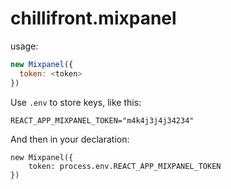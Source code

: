 # chillifront.mixpanel

usage:

```js
new Mixpanel({
  token: <token>
})
```

Use `.env` to store keys, like this:

`REACT_APP_MIXPANEL_TOKEN="m4k4j3j4j34234"`

And then in your declaration:

```
new Mixpanel({
    token: process.env.REACT_APP_MIXPANEL_TOKEN
})
```